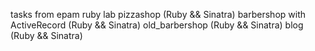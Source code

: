 tasks from epam ruby lab
pizzashop (Ruby && Sinatra)
barbershop with ActiveRecord (Ruby && Sinatra)
old_barbershop (Ruby && Sinatra)
blog (Ruby && Sinatra)

